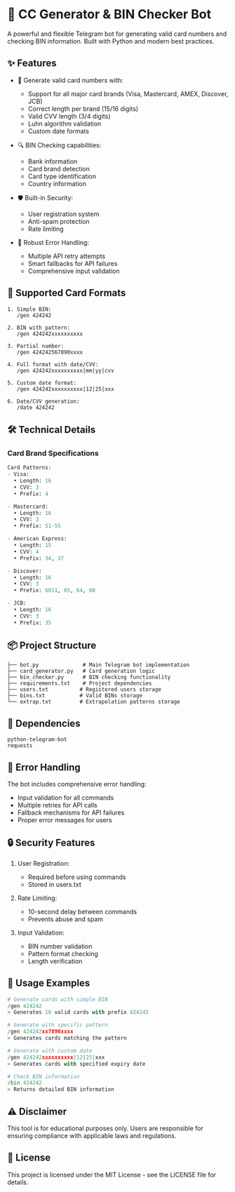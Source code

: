 # 🎲 CC Generator & BIN Checker Bot

A powerful and flexible Telegram bot for generating valid card numbers and checking BIN information. Built with Python and modern best practices.

## ✨ Features

- 🔄 Generate valid card numbers with:
  - Support for all major card brands (Visa, Mastercard, AMEX, Discover, JCB)
  - Correct length per brand (15/16 digits)
  - Valid CVV length (3/4 digits)
  - Luhn algorithm validation
  - Custom date formats
  
- 🔍 BIN Checking capabilities:
  - Bank information
  - Card brand detection
  - Card type identification
  - Country information
  
- 🛡️ Built-in Security:
  - User registration system
  - Anti-spam protection
  - Rate limiting
  
- 💪 Robust Error Handling:
  - Multiple API retry attempts
  - Smart fallbacks for API failures
  - Comprehensive input validation

## 🚀 Supported Card Formats

```
1. Simple BIN:
   /gen 424242

2. BIN with pattern:
   /gen 424242xxxxxxxxxx

3. Partial number:
   /gen 424242567890xxxx

4. Full format with date/CVV:
   /gen 424242xxxxxxxxxx|mm|yy|cvv

5. Custom date format:
   /gen 424242xxxxxxxxxx|12|25|xxx

6. Date/CVV generation:
   /date 424242
```

## 🛠️ Technical Details

### Card Brand Specifications

```python
Card Patterns:
- Visa:
  • Length: 16
  • CVV: 3
  • Prefix: 4

- Mastercard:
  • Length: 16
  • CVV: 3
  • Prefix: 51-55

- American Express:
  • Length: 15
  • CVV: 4
  • Prefix: 34, 37

- Discover:
  • Length: 16
  • CVV: 3
  • Prefix: 6011, 65, 64, 60

- JCB:
  • Length: 16
  • CVV: 3
  • Prefix: 35
```

## 📦 Project Structure

```
├── bot.py              # Main Telegram bot implementation
├── card_generator.py   # Card generation logic
├── bin_checker.py      # BIN checking functionality
├── requirements.txt    # Project dependencies
├── users.txt          # Registered users storage
├── bins.txt           # Valid BINs storage
└── extrap.txt         # Extrapolation patterns storage
```

## 🔧 Dependencies

```
python-telegram-bot
requests
```

## 🚦 Error Handling

The bot includes comprehensive error handling:
- Input validation for all commands
- Multiple retries for API calls
- Fallback mechanisms for API failures
- Proper error messages for users

## 🔒 Security Features

1. User Registration:
   - Required before using commands
   - Stored in users.txt

2. Rate Limiting:
   - 10-second delay between commands
   - Prevents abuse and spam

3. Input Validation:
   - BIN number validation
   - Pattern format checking
   - Length verification

## 📝 Usage Examples

```python
# Generate cards with simple BIN
/gen 424242
> Generates 10 valid cards with prefix 424242

# Generate with specific pattern
/gen 424242xx7890xxxx
> Generates cards matching the pattern

# Generate with custom date
/gen 424242xxxxxxxxxx|12|25|xxx
> Generates cards with specified expiry date

# Check BIN information
/bin 424242
> Returns detailed BIN information
```

## ⚠️ Disclaimer

This tool is for educational purposes only. Users are responsible for ensuring compliance with applicable laws and regulations.

## 📄 License

This project is licensed under the MIT License - see the LICENSE file for details.
